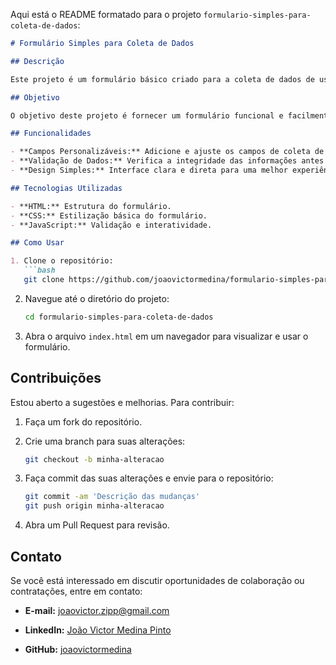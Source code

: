 Aqui está o README formatado para o projeto `formulario-simples-para-coleta-de-dados`:

```markdown
# Formulário Simples para Coleta de Dados

## Descrição

Este projeto é um formulário básico criado para a coleta de dados de usuários. É uma solução prática e direta para integrar em qualquer página web onde seja necessário coletar informações de forma simples e eficiente.

## Objetivo

O objetivo deste projeto é fornecer um formulário funcional e facilmente integrável para captura de dados. Ideal para sites que necessitam de um método rápido e eficaz para coletar informações dos visitantes.

## Funcionalidades

- **Campos Personalizáveis:** Adicione e ajuste os campos de coleta de dados conforme necessário.
- **Validação de Dados:** Verifica a integridade das informações antes do envio.
- **Design Simples:** Interface clara e direta para uma melhor experiência do usuário.

## Tecnologias Utilizadas

- **HTML:** Estrutura do formulário.
- **CSS:** Estilização básica do formulário.
- **JavaScript:** Validação e interatividade.

## Como Usar

1. Clone o repositório:
   ```bash
   git clone https://github.com/joaovictormedina/formulario-simples-para-coleta-de-dados.git
   ```

2. Navegue até o diretório do projeto:
   ```bash
   cd formulario-simples-para-coleta-de-dados
   ```

3. Abra o arquivo `index.html` em um navegador para visualizar e usar o formulário.

## Contribuições

Estou aberto a sugestões e melhorias. Para contribuir:

1. Faça um fork do repositório.

2. Crie uma branch para suas alterações:
   ```bash
   git checkout -b minha-alteracao
   ```

3. Faça commit das suas alterações e envie para o repositório:
   ```bash
   git commit -am 'Descrição das mudanças'
   git push origin minha-alteracao
   ```

4. Abra um Pull Request para revisão.

## Contato

Se você está interessado em discutir oportunidades de colaboração ou contratações, entre em contato:

- **E-mail:** [joaovictor.zipp@gmail.com](mailto:joaovictor.zipp@gmail.com)

- **LinkedIn:** [João Victor Medina Pinto](https://www.linkedin.com/in/joaovictormedina)

- **GitHub:** [joaovictormedina](https://github.com/joaovictormedina)
```
